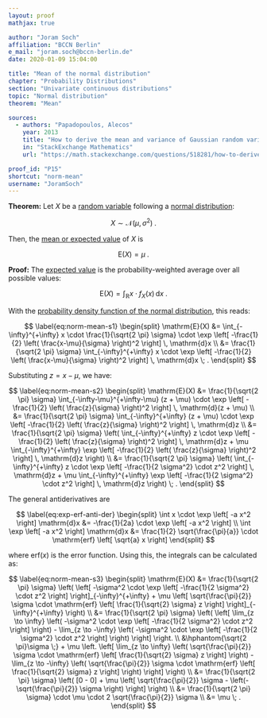 ```yaml
---
layout: proof
mathjax: true

author: "Joram Soch"
affiliation: "BCCN Berlin"
e_mail: "joram.soch@bccn-berlin.de"
date: 2020-01-09 15:04:00

title: "Mean of the normal distribution"
chapter: "Probability Distributions"
section: "Univariate continuous distributions"
topic: "Normal distribution"
theorem: "Mean"

sources:
  - authors: "Papadopoulos, Alecos"
    year: 2013
    title: "How to derive the mean and variance of Gaussian random variable?"
    in: "StackExchange Mathematics"
    url: "https://math.stackexchange.com/questions/518281/how-to-derive-the-mean-and-variance-of-a-gaussian-random-variable"

proof_id: "P15"
shortcut: "norm-mean"
username: "JoramSoch"
---
```



**Theorem:** Let $X$ be a [random variable](/D/rvar) following a [normal distribution](/D/norm):

$$ \label{eq:norm}
X \sim \mathcal{N}(\mu, \sigma^2) \; .
$$

Then, the [mean or expected value](/D/mean) of $X$ is

$$ \label{eq:norm-mean}
\mathrm{E}(X) = \mu \; .
$$


**Proof:** The [expected value](/D/mean) is the probability-weighted average over all possible values:

$$ \label{eq:mean}
\mathrm{E}(X) = \int_{\mathbb{R}} x \cdot f_X(x) \, \mathrm{d}x \; .
$$

With the [probability density function of the normal distribution](/P/norm-pdf), this reads:

$$ \label{eq:norm-mean-s1}
\begin{split}
\mathrm{E}(X) &= \int_{-\infty}^{+\infty} x \cdot \frac{1}{\sqrt{2 \pi} \sigma} \cdot \exp \left[ -\frac{1}{2} \left( \frac{x-\mu}{\sigma} \right)^2 \right] \, \mathrm{d}x \\
&= \frac{1}{\sqrt{2 \pi} \sigma} \int_{-\infty}^{+\infty} x \cdot \exp \left[ -\frac{1}{2} \left( \frac{x-\mu}{\sigma} \right)^2 \right] \, \mathrm{d}x \; .
\end{split}
$$

Substituting $z = x -\mu$, we have:

$$ \label{eq:norm-mean-s2}
\begin{split}
\mathrm{E}(X) &= \frac{1}{\sqrt{2 \pi} \sigma} \int_{-\infty-\mu}^{+\infty-\mu} (z + \mu) \cdot \exp \left[ -\frac{1}{2} \left( \frac{z}{\sigma} \right)^2 \right] \, \mathrm{d}(z + \mu) \\
&= \frac{1}{\sqrt{2 \pi} \sigma} \int_{-\infty}^{+\infty} (z + \mu) \cdot \exp \left[ -\frac{1}{2} \left( \frac{z}{\sigma} \right)^2 \right] \, \mathrm{d}z \\
&= \frac{1}{\sqrt{2 \pi} \sigma} \left( \int_{-\infty}^{+\infty} z \cdot \exp \left[ -\frac{1}{2} \left( \frac{z}{\sigma} \right)^2 \right] \, \mathrm{d}z + \mu \int_{-\infty}^{+\infty} \exp \left[ -\frac{1}{2} \left( \frac{z}{\sigma} \right)^2 \right] \, \mathrm{d}z \right) \\
&= \frac{1}{\sqrt{2 \pi} \sigma} \left( \int_{-\infty}^{+\infty} z \cdot \exp \left[ -\frac{1}{2 \sigma^2} \cdot z^2 \right] \, \mathrm{d}z + \mu \int_{-\infty}^{+\infty} \exp \left[ -\frac{1}{2 \sigma^2} \cdot z^2 \right] \, \mathrm{d}z \right) \; .
\end{split}
$$

The general antiderivatives are

$$ \label{eq:exp-erf-anti-der}
\begin{split}
\int x \cdot \exp \left[ -a x^2 \right] \mathrm{d}x &= -\frac{1}{2a} \cdot \exp \left[ -a x^2 \right] \\
\int \exp \left[ -a x^2 \right] \mathrm{d}x &= \frac{1}{2} \sqrt{\frac{\pi}{a}} \cdot \mathrm{erf} \left[ \sqrt{a} x \right]
\end{split}
$$

where $\mathrm{erf}(x)$ is the error function. Using this, the integrals can be calculated as:

$$ \label{eq:norm-mean-s3}
\begin{split}
\mathrm{E}(X) &= \frac{1}{\sqrt{2 \pi} \sigma} \left( \left[ -\sigma^2 \cdot \exp \left[ -\frac{1}{2 \sigma^2} \cdot z^2 \right] \right]_{-\infty}^{+\infty} + \mu \left[ \sqrt{\frac{\pi}{2}} \sigma \cdot \mathrm{erf} \left[ \frac{1}{\sqrt{2} \sigma} z \right] \right]_{-\infty}^{+\infty} \right) \\
&= \frac{1}{\sqrt{2 \pi} \sigma} \left( \left[ \lim_{z \to \infty} \left( -\sigma^2 \cdot \exp \left[ -\frac{1}{2 \sigma^2} \cdot z^2 \right] \right) - \lim_{z \to -\infty} \left( -\sigma^2 \cdot \exp \left[ -\frac{1}{2 \sigma^2} \cdot z^2 \right] \right) \right] \right. \\
&\hphantom{\sqrt{2 \pi}\sigma \;} + \mu \left. \left[ \lim_{z \to \infty} \left( \sqrt{\frac{\pi}{2}} \sigma \cdot \mathrm{erf} \left[ \frac{1}{\sqrt{2} \sigma} z \right] \right) - \lim_{z \to -\infty} \left( \sqrt{\frac{\pi}{2}} \sigma \cdot \mathrm{erf} \left[ \frac{1}{\sqrt{2} \sigma} z \right] \right) \right] \right) \\
&= \frac{1}{\sqrt{2 \pi} \sigma} \left( [0 - 0] + \mu \left[ \sqrt{\frac{\pi}{2}} \sigma - \left(- \sqrt{\frac{\pi}{2}} \sigma \right) \right] \right) \\
&= \frac{1}{\sqrt{2 \pi} \sigma} \cdot \mu \cdot 2 \sqrt{\frac{\pi}{2}} \sigma \\
&= \mu \; .
\end{split}
$$
